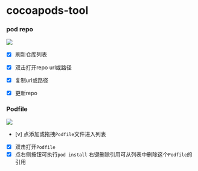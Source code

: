 # cocoapods-tool

### pod repo
![](https://gitee.com/songxing10000/imgs/raw/master/2021/imgs/20220222100743.png)


- [x] 刷新仓库列表
- [x] 双击打开repo url或路径
- [x] 复制url或路径
- [x] 更新repo


### Podfile
![](https://gitee.com/songxing10000/imgs/raw/master/2021/imgs/Snip20220222_4.png)
- [v] 点添加或拖拽`Podfile`文件进入列表
- [x] 双击打开`Podfile`
- [x] 点右侧按钮可执行`pod install`
右键删除引用可从列表中删除这个`Podfile`的引用